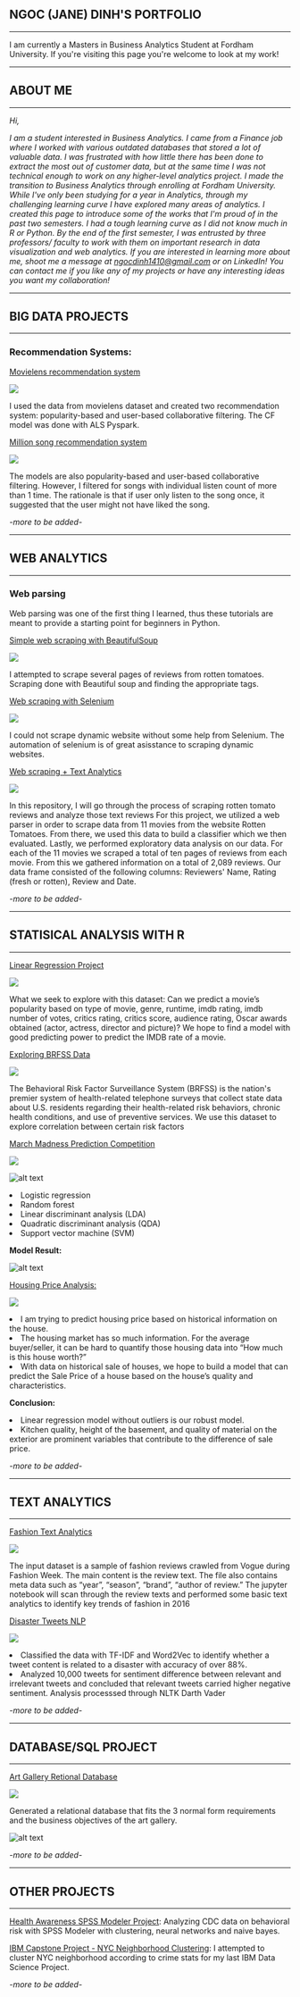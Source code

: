 ## NGOC (JANE) DINH'S PORTFOLIO
---

I am currently a Masters in Business Analytics Student at Fordham University. If you're visiting this page you're welcome to look at my work!


---
## ABOUT ME
---


*Hi,*


*I am a student interested in Business Analytics. I came from a Finance job where I worked with various outdated databases that stored a lot of valuable data. I was frustrated with how little there has been done to extract the most out of customer data, but at the same time I was not technical enough to work on any higher-level analytics project. I made the transition to Business Analytics through enrolling at Fordham University. While I've only been studying for a year in Analytics, through my challenging learning curve I have explored many areas of analytics. I created this page to introduce some of the works that I'm proud of in the past two semesters. I had a tough learning curve as I did not know much in R or Python.  By the end of the first semester, I was entrusted by three professors/ faculty to work with them on important research in data visualization and web analytics.*
*If you are interested in learning more about me, shoot me a message at ngocdinh1410@gmail.com or on LinkedIn! You can contact me if you like any of my projects or have any interesting ideas you want my collaboration!*

---
## BIG DATA PROJECTS
---

### Recommendation Systems:

[Movielens recommendation system](https://github.com/ngocdinh1410/Movie-Recommendation-System)


[![](https://img.shields.io/badge/Spark-Big%20Data-red)](https://github.com/ngocdinh1410/Movie-Recommendation-System)


I used the data from movielens dataset and created two recommendation system: popularity-based and user-based collaborative filtering. The CF model was done with ALS Pyspark. 


[Million song recommendation system](https://github.com/ngocdinh1410/Million-Song-Recommendation-System)


[![](https://img.shields.io/badge/Spark-Big%20Data-red)](https://github.com/ngocdinh1410/Million-Song-Recommendation-System)


The models are also popularity-based and user-based collaborative filtering. However, I filtered for songs with individual listen count of more than 1 time. The rationale is that if user only listen to the song once, it suggested that the user might not have liked the song.


*-more to be added-*


---
## WEB ANALYTICS
---


### Web parsing


Web parsing was one of the first thing I learned, thus these tutorials are meant to provide a starting point for beginners in Python.


[Simple web scraping with BeautifulSoup](https://github.com/ngocdinh1410/Web-parsing)


[![](https://img.shields.io/badge/Python-BeautifulSoup-yellowgreen)](https://github.com/ngocdinh1410/Web-parsing)


I attempted to scrape several pages of reviews from rotten tomatoes. Scraping done with Beautiful soup and finding the appropriate tags.


[Web scraping with Selenium](https://github.com/ngocdinh1410/Web-Scraping-with-Selenium-and-BS) 


[![](https://img.shields.io/badge/Python-BeautifulSoup-yellowgreen)](https://github.com/ngocdinh1410/Web-Scraping-with-Selenium-and-BS)


I could not scrape dynamic website without some help from Selenium. The automation of selenium is of great asisstance to scraping dynamic websites.


[Web scraping + Text Analytics](https://github.com/ngocdinh1410/Web-Parsing-and-Text-Analytics-)


[![](https://img.shields.io/badge/Python-BeautifulSoup-yellowgreen)](https://github.com/ngocdinh1410/Web-Parsing-and-Text-Analytics-)


In this repository, I will go through the process of scraping rotten tomato reviews and analyze those text reviews For this project, we utilized a web parser in order to scrape data from 11 movies from the website Rotten Tomatoes. From there, we used this data to build a classifier which we then evaluated. Lastly, we performed exploratory data analysis on our data. For each of the 11 movies we scraped a total of ten pages of reviews from each movie. From this we gathered information on a total of 2,089 reviews. Our data frame consisted of the following columns: Reviewers' Name, Rating (fresh or rotten), Review and Date.

*-more to be added-*


---
## STATISICAL ANALYSIS WITH R
---


[Linear Regression Project](https://github.com/ngocdinh1410/Linear-Regression-Project) 


[![](https://img.shields.io/badge/R-regression-blue)](https://github.com/ngocdinh1410/Linear-Regression-Project)


What we seek to explore with this dataset: Can we predict a movie’s popularity based on type of movie, genre, runtime, imdb rating, imdb number of votes, critics rating, critics score, audience rating, Oscar awards obtained (actor, actress, director and picture)? We hope to find a model with good predicting power to predict the IMDB rate of a movie.


[Exploring BRFSS Data](https://github.com/ngocdinh1410/Exploring-BRFSS-Data)

[![](https://img.shields.io/badge/R-regression-blue)](https://github.com/ngocdinh1410/Exploring-BRFSS-Data)


The Behavioral Risk Factor Surveillance System (BRFSS) is the nation's premier system of health-related telephone surveys that collect state data about U.S. residents regarding their health-related risk behaviors, chronic health conditions, and use of preventive services. We use this dataset to explore correlation between certain risk factors


[March Madness Prediction Competition](https://github.com/ngocdinh1410/March-Madness-2020)


[![](https://img.shields.io/badge/R-regression-blue)](https://github.com/ngocdinh1410/March-Madness-2020)


![alt text](https://i.imgur.com/q7zxeiLl.png)


<li>Logistic regression</li>
<li>Random forest</li>
<li>Linear discriminant analysis (LDA)</li>
<li>Quadratic discriminant analysis (QDA)</li>
<li>Support vector machine (SVM)</li>


**Model Result:**


![alt text](https://i.imgur.com/90B0VFq.png) 


[Housing Price Analysis:](https://github.com/ngocdinh1410/Housing-Price-Prediction) 


[![](https://img.shields.io/badge/R-regression-blue)](https://github.com/ngocdinh1410/Housing-Price-Prediction)


<li>I am trying to predict housing price based on historical information on the house.</li>
<li>The housing market has so much information. For the average buyer/seller, it can be hard to quantify those housing data into “How much is this house worth?”</li>
<li>With data on historical sale of houses, we hope to build a model that can predict the Sale Price of a house based on the house’s quality and characteristics.</li>

**Conclusion:**


<li>Linear regression model without outliers is our robust model.</li>
<li>Kitchen quality, height of the basement, and quality of material on the exterior are prominent variables that contribute to the difference of sale price.</li>


*-more to be added-*


---
## TEXT ANALYTICS
---


[Fashion Text Analytics](https://github.com/ngocdinh1410/Fashion-Text-Analytics) 

[![](https://img.shields.io/badge/Python-NLTK-yellow)](https://github.com/ngocdinh1410/Fashion-Text-Analytics)


The input dataset is a sample of fashion reviews crawled from Vogue during Fashion Week. The main content is the review text. The file also contains meta data such as “year”, “season”, “brand”, “author of review.” The jupyter notebook will scan through the review texts and performed some basic text analytics to identify key trends of fashion in 2016


[Disaster Tweets NLP](https://github.com/ngocdinh1410/Disaster-Tweets-Classification-NLP) 


[![](https://img.shields.io/badge/Python-NLTK-yellow)](https://github.com/ngocdinh1410/Disaster-Tweets-Classification-NLP)


<li>Classified the data with TF-IDF and Word2Vec to identify whether a tweet content is related to a disaster
with accuracy of over 88%.</li>
<li>Analyzed 10,000 tweets for sentiment difference between relevant and irrelevant tweets and concluded
that relevant tweets carried higher negative sentiment. Analysis processsed through NLTK Darth Vader</li>


*-more to be added-*


---
## DATABASE/SQL PROJECT
---


[Art Gallery Retional Database](https://github.com/ngocdinh1410/Art-Gallery-Tracking-System)

[![](https://img.shields.io/badge/SQL-Database-orange)](https://github.com/ngocdinh1410/Art-Gallery-Tracking-System)


Generated a relational database that fits the 3 normal form requirements and the business objectives of the art gallery.


![alt text](https://i.imgur.com/cjd3EnK.png)


*-more to be added-*


---
## OTHER PROJECTS
---


[Health Awareness SPSS Modeler Project](https://github.com/ngocdinh1410/Health-Awareness-SPSS-Modeler-Project): Analyzing CDC data on behavioral risk with SPSS Modeler with clustering, neural networks and naive bayes.


[IBM Capstone Project - NYC Neighborhood Clustering](https://github.com/ngocdinh1410/IBM-Capstone-Project): I attempted to cluster NYC neighborhood according to crime stats for my last IBM Data Science Project.


*-more to be added-*
